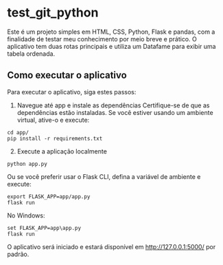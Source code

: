 # test_git_python
Este é um projeto simples em HTML, CSS, Python, Flask e pandas, com a finalidade de testar meu conhecimento por meio breve e prático. O aplicativo tem duas rotas principais e utiliza um Datafame para exibir uma tabela ordenada.

## Como executar o aplicativo
Para executar o aplicativo, siga estes passos:
1. Navegue até app e instale as dependências
Certifique-se de que as dependências estão instaladas. Se você estiver usando um ambiente virtual, ative-o e execute:
```
cd app/
pip install -r requirements.txt
```

2. Execute a aplicação localmente
```
python app.py
```

Ou se você preferir usar o Flask CLI, defina a variável de ambiente e execute:
```
export FLASK_APP=app/app.py
flask run
```
No Windows:
```
set FLASK_APP=app\app.py
flask run
```

O aplicativo será iniciado e estará disponível em http://127.0.0.1:5000/ por padrão.

